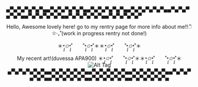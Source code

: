 ▄▀▄▀▄▀▄▀▄▀▄▄▀▄▀▄▀▄▀▄▀▄▄▀▄▀▄▀▄▀▄▀▄▄▀▄▀▄▀▄▀▄▀▄▄▀▄▀▄▀▄▀▄▀▄▄▀▄▀▄▀▄▀▄▀▄▄▀▄▀▄▀▄▀▄▀▄▄▀▄▀▄▀▄▀▄▀
<header>Hello, Awesome lovely here! go to my rentry page for more info about me!!ੈ✩‧₊˚(work in progress rentry not done!)


＊*•̩̩͙✩•̩̩͙*˚　　˚*•̩̩͙✩•̩̩͙*˚＊＊*•̩̩͙✩•̩̩͙*˚　　˚*•̩̩͙✩•̩̩͙*˚＊

My recent art!(duvessa APA900)
＊*•̩̩͙✩•̩̩͙*˚　　˚*•̩̩͙✩•̩̩͙*˚＊＊*•̩̩͙✩•̩̩͙*˚　　˚*•̩̩͙✩•̩̩͙*˚＊
![Alt Tag
](https://i.imgur.com/mID1VVo.png)
▄▀▄▀▄▀▄▀▄▀▄▄▀▄▀▄▀▄▀▄▀▄▄▀▄▀▄▀▄▀▄▀▄▄▀▄▀▄▀▄▀▄▀▄▄▀▄▀▄▀▄▀▄▀▄▄▀▄▀▄▀▄▀▄▀▄▄▀▄▀▄▀▄▀▄▀▄▄▀▄▀▄▀▄▀▄▀▄
